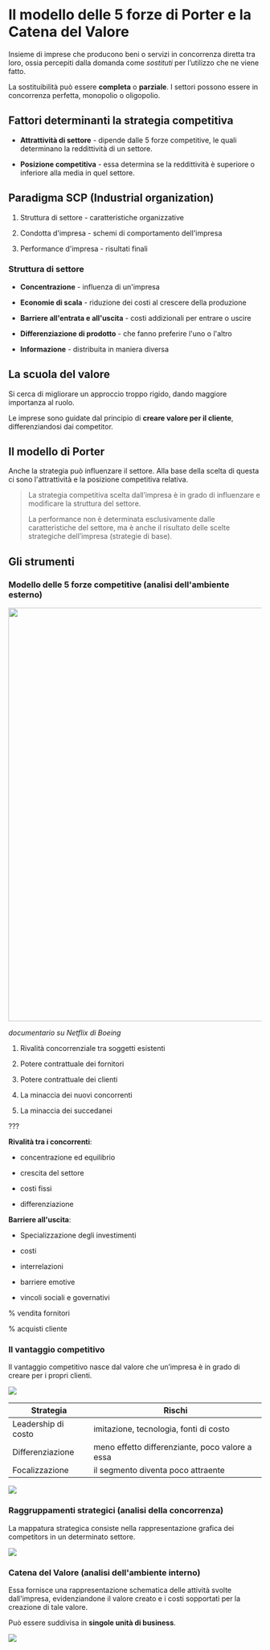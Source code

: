 # Il modello delle 5 forze di Porter e la Catena del Valore

Insieme di imprese che producono beni o servizi in concorrenza diretta tra loro, ossia percepiti dalla domanda come *sostituti* per l’utilizzo che ne viene fatto. 

La sostituibilità può essere **completa** o **parziale**. I settori possono essere in concorrenza perfetta, monopolio o oligopolio.

## Fattori determinanti la strategia competitiva

- **Attrattività di settore** - dipende dalle 5 forze competitive, le quali determinano la reddittività di un settore.

- **Posizione competitiva** - essa determina se la reddittività è superiore o inferiore alla media in quel settore. 

## Paradigma SCP (Industrial organization)

1. Struttura di settore - caratteristiche organizzative

2. Condotta d'impresa - schemi di comportamento dell'impresa

3. Performance d'impresa - risultati finali

### Struttura di settore

- **Concentrazione** - influenza di un'impresa

- **Economie di scala** - riduzione dei costi al crescere della produzione

- **Barriere all'entrata e all'uscita** - costi addizionali per entrare o uscire

- **Differenziazione di prodotto** - che fanno preferire l'uno o l'altro

- **Informazione** - distribuita in maniera diversa

## La scuola del valore

Si cerca di migliorare un approccio troppo rigido, dando maggiore importanza al ruolo.

Le imprese sono guidate dal principio di **creare valore per il cliente**, differenziandosi dai competitor.

## Il modello di Porter

Anche la strategia può influenzare il settore. Alla base della scelta di questa ci sono l'attrattività e la posizione competitiva relativa. 

> La strategia competitiva scelta dall’impresa è in grado di influenzare e modificare la struttura del settore.
> 
> La performance non è determinata esclusivamente dalle caratteristiche del settore, ma è anche il risultato delle scelte strategiche dell’impresa (strategie di base).

## Gli strumenti

### Modello delle 5 forze competitive (analisi dell'ambiente esterno)

<img src="file:///C:/Users/Samu/AppData/Roaming/marktext/images/2023-03-13-09-06-13-image.png" title="" alt="" width="823">

*documentario su Netflix di Boeing*

1. Rivalità concorrenziale tra soggetti esistenti

2. Potere contrattuale dei fornitori

3. Potere contrattuale dei clienti

4. La minaccia dei nuovi concorrenti

5. La minaccia dei succedanei

???

**Rivalità tra i concorrenti**:

- concentrazione ed equilibrio

- crescita del settore

- costi fissi

- differenziazione

**Barriere all'uscita**:

- Specializzazione degli investimenti

- costi

- interrelazioni

- barriere emotive

- vincoli sociali e governativi

% vendita fornitori

% acquisti cliente

### Il vantaggio competitivo

Il vantaggio competitivo nasce dal valore che un’impresa è in grado di creare per i propri clienti.

![](C:\Users\Samu\AppData\Roaming\marktext\images\2023-03-13-10-02-23-image.png)

| Strategia           | Rischi                                          |
| ------------------- | ----------------------------------------------- |
| Leadership di costo | imitazione, tecnologia, fonti di costo          |
| Differenziazione    | meno effetto differenziante, poco valore a essa |
| Focalizzazione      | il segmento diventa poco attraente              |

![](C:\Users\Samu\AppData\Roaming\marktext\images\2023-03-13-10-14-02-image.png)

### Raggruppamenti strategici (analisi della concorrenza)

La mappatura strategica consiste nella rappresentazione grafica dei competitors in un determinato settore.

![](C:\Users\Samu\AppData\Roaming\marktext\images\2023-03-13-10-20-00-image.png)

### Catena del Valore (analisi dell'ambiente interno)

Essa fornisce una rappresentazione schematica delle attività svolte dall'impresa, evidenziandone il valore creato e i costi sopportati per la creazione di tale valore.

Può essere suddivisa in **singole unità di business**. 

![](C:\Users\Samu\AppData\Roaming\marktext\images\2023-03-13-10-23-22-image.png)
